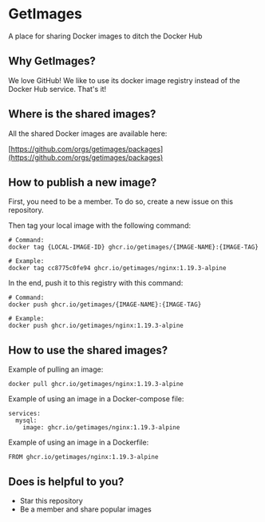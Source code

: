 # GetImages

A place for sharing Docker images to ditch the Docker Hub

## Why GetImages?

We love GitHub! We like to use its docker image registry instead of the Docker Hub service. That's it!

## Where is the shared images?

All the shared Docker images are available here:

[https://github.com/orgs/getimages/packages](https://github.com/orgs/getimages/packages)

## How to publish a new image?

First, you need to be a member. To do so, create a new issue on this repository.

Then tag your local image with the following command:
```
# Command:
docker tag {LOCAL-IMAGE-ID} ghcr.io/getimages/{IMAGE-NAME}:{IMAGE-TAG}

# Example:
docker tag cc8775c0fe94 ghcr.io/getimages/nginx:1.19.3-alpine
```

In the end, push it to this registry with this command:
```
# Command:
docker push ghcr.io/getimages/{IMAGE-NAME}:{IMAGE-TAG}

# Example:
docker push ghcr.io/getimages/nginx:1.19.3-alpine
```

## How to use the shared images?

Example of pulling an image:
```
docker pull ghcr.io/getimages/nginx:1.19.3-alpine
```

Example of using an image in a Docker-compose file:
```
services:
  mysql:
    image: ghcr.io/getimages/nginx:1.19.3-alpine
```

Example of using an image in a Dockerfile:
```
FROM ghcr.io/getimages/nginx:1.19.3-alpine
```

## Does is helpful to you?

* Star this repository
* Be a member and share popular images
